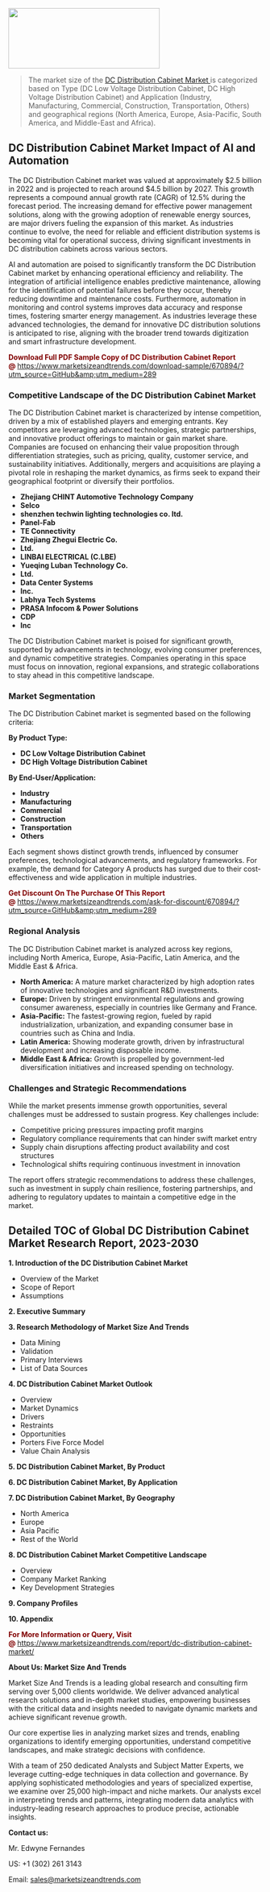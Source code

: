 <img src="https://100x100musica.es/wp-content/uploads/2024/12/Verified-Market-Reports-4-300x120.jpg" alt="" width="300" height="120" class="alignnone size-medium wp-image-100382" /><blockquote><p>The market size of the <a href="https://www.marketsizeandtrends.com/download-sample/670894/?utm_source=GitHub&amp;utm_medium=289" target="_blank">DC Distribution Cabinet Market </a>is categorized based on Type (DC Low Voltage Distribution Cabinet, DC High Voltage Distribution Cabinet) and Application (Industry, Manufacturing, Commercial, Construction, Transportation, Others) and geographical regions (North America, Europe, Asia-Pacific, South America, and Middle-East and Africa).</p></blockquote><p><h2>DC Distribution Cabinet Market Impact of AI and Automation</h2><p>The DC Distribution Cabinet market was valued at approximately $2.5 billion in 2022 and is projected to reach around $4.5 billion by 2027. This growth represents a compound annual growth rate (CAGR) of 12.5% during the forecast period. The increasing demand for effective power management solutions, along with the growing adoption of renewable energy sources, are major drivers fueling the expansion of this market. As industries continue to evolve, the need for reliable and efficient distribution systems is becoming vital for operational success, driving significant investments in DC distribution cabinets across various sectors.</p><p>AI and automation are poised to significantly transform the DC Distribution Cabinet market by enhancing operational efficiency and reliability. The integration of artificial intelligence enables predictive maintenance, allowing for the identification of potential failures before they occur, thereby reducing downtime and maintenance costs. Furthermore, automation in monitoring and control systems improves data accuracy and response times, fostering smarter energy management. As industries leverage these advanced technologies, the demand for innovative DC distribution solutions is anticipated to rise, aligning with the broader trend towards digitization and smart infrastructure development.</p></p><p><strong><span style="color: #800000;">Download Full PDF Sample Copy of DC Distribution Cabinet Report @</span>&nbsp;</strong><a href="https://www.marketsizeandtrends.com/download-sample/670894/?utm_source=GitHub&amp;utm_medium=289">https://www.marketsizeandtrends.com/download-sample/670894/?utm_source=GitHub&amp;utm_medium=289</a></p><h3>Competitive Landscape of the DC Distribution Cabinet Market</h3><p>The DC Distribution Cabinet market is characterized by intense competition, driven by a mix of established players and emerging entrants. Key competitors are leveraging advanced technologies, strategic partnerships, and innovative product offerings to maintain or gain market share. Companies are focused on enhancing their value proposition through differentiation strategies, such as pricing, quality, customer service, and sustainability initiatives. Additionally, mergers and acquisitions are playing a pivotal role in reshaping the market dynamics, as firms seek to expand their geographical footprint or diversify their portfolios.</p><p><strong><p><ul><li>Zhejiang CHINT Automotive Technology Company </li><li> Selco </li><li> shenzhen techwin lighting technologies co. ltd. </li><li> Panel-Fab </li><li> TE Connectivity </li><li> Zhejiang Zhegui Electric Co. </li><li> Ltd. </li><li> LINBAI ELECTRICAL (C.LBE) </li><li> Yueqing Luban Technology Co. </li><li> Ltd. </li><li> Data Center Systems </li><li> Inc. </li><li> Labhya Tech Systems </li><li> PRASA Infocom & Power Solutions </li><li> CDP </li><li> Inc</p></li></ul></p></strong></p><p>The DC Distribution Cabinet market is poised for significant growth, supported by advancements in technology, evolving consumer preferences, and dynamic competitive strategies. Companies operating in this space must focus on innovation, regional expansions, and strategic collaborations to stay ahead in this competitive landscape.</p><h3>Market Segmentation</h3><p>The DC Distribution Cabinet market is segmented based on the following criteria:</p><p><strong>By Product Type:</strong></p><p><strong><p><ul><li>DC Low Voltage Distribution Cabinet </li><li> DC High Voltage Distribution Cabinet</p></li></ul></p></strong></p><p><strong>By End-User/Application:</strong></p><p><strong><p><ul><li>Industry </li><li> Manufacturing </li><li> Commercial </li><li> Construction </li><li> Transportation </li><li> Others</p></li></ul></p></strong></p><p>Each segment shows distinct growth trends, influenced by consumer preferences, technological advancements, and regulatory frameworks. For example, the demand for Category A products has surged due to their cost-effectiveness and wide application in multiple industries.</p><p><strong><span style="color: #800000;">Get Discount On The Purchase Of This Report @&nbsp;</span></strong><a href="https://www.marketsizeandtrends.com/ask-for-discount/670894/?utm_source=GitHub&amp;utm_medium=289">https://www.marketsizeandtrends.com/ask-for-discount/670894/?utm_source=GitHub&amp;utm_medium=289</a></p><h3>Regional Analysis</h3><p>The DC Distribution Cabinet market is analyzed across key regions, including North America, Europe, Asia-Pacific, Latin America, and the Middle East &amp; Africa.</p><ul><li><strong>North America:</strong> A mature market characterized by high adoption rates of innovative technologies and significant R&amp;D investments.</li><li><strong>Europe:</strong> Driven by stringent environmental regulations and growing consumer awareness, especially in countries like Germany and France.</li><li><strong>Asia-Pacific:</strong> The fastest-growing region, fueled by rapid industrialization, urbanization, and expanding consumer base in countries such as China and India.</li><li><strong>Latin America:</strong> Showing moderate growth, driven by infrastructural development and increasing disposable income.</li><li><strong>Middle East &amp; Africa:</strong> Growth is propelled by government-led diversification initiatives and increased spending on technology.</li></ul><h3>Challenges and Strategic Recommendations</h3><p>While the market presents immense growth opportunities, several challenges must be addressed to sustain progress. Key challenges include:</p><ul><li>Competitive pricing pressures impacting profit margins</li><li>Regulatory compliance requirements that can hinder swift market entry</li><li>Supply chain disruptions affecting product availability and cost structures</li><li>Technological shifts requiring continuous investment in innovation</li></ul><p>The report offers strategic recommendations to address these challenges, such as investment in supply chain resilience, fostering partnerships, and adhering to regulatory updates to maintain a competitive edge in the market.</p><h2>Detailed TOC of Global DC Distribution Cabinet Market Research Report, 2023-2030</h2><p><strong>1. Introduction of the DC Distribution Cabinet Market</strong></p><ul><li>Overview of the Market</li><li>Scope of Report</li><li>Assumptions&nbsp;</li></ul><p><strong>2. Executive Summary</strong></p><p><strong>3. Research Methodology of <strong>Market Size And Trends</strong></strong></p><ul><li>Data Mining</li><li>Validation</li><li>Primary Interviews</li><li>List of Data Sources&nbsp;</li></ul><p><strong>4. DC Distribution Cabinet Market Outlook</strong></p><ul><li>Overview</li><li>Market Dynamics</li><li>Drivers</li><li>Restraints</li><li>Opportunities</li><li>Porters Five Force Model</li><li>Value Chain Analysis&nbsp;</li></ul><p><strong>5. DC Distribution Cabinet Market, By Product</strong></p><p><strong>6. DC Distribution Cabinet Market, By Application</strong></p><p><strong>7. DC Distribution Cabinet Market, By Geography</strong></p><ul><li>North America</li><li>Europe</li><li>Asia Pacific</li><li>Rest of the World&nbsp;</li></ul><p><strong>8. DC Distribution Cabinet Market Competitive Landscape</strong></p><ul><li>Overview</li><li>Company Market Ranking</li><li>Key Development Strategies&nbsp;</li></ul><p><strong>9. Company Profiles</strong></p><p><strong>10. Appendix</strong></p><p><strong><span style="color: #800000;">For More Information or Query, Visit @&nbsp;</span></strong><a href="https://www.marketsizeandtrends.com/report/dc-distribution-cabinet-market/">https://www.marketsizeandtrends.com/report/dc-distribution-cabinet-market/</a></p><p></p><p><strong>About Us:&nbsp;Market Size And Trends</strong></p><p>Market Size And Trends&nbsp;is a leading global research and consulting firm serving over 5,000 clients worldwide. We deliver advanced analytical research solutions and in-depth market studies, empowering businesses with the critical data and insights needed to navigate dynamic markets and achieve significant revenue growth.</p><p>Our core expertise lies in analyzing market sizes and trends, enabling organizations to identify emerging opportunities, understand competitive landscapes, and make strategic decisions with confidence.</p><p>With a team of 250 dedicated Analysts and Subject Matter Experts, we leverage cutting-edge techniques in data collection and governance. By applying sophisticated methodologies and years of specialized expertise, we examine over 25,000 high-impact and niche markets. Our analysts excel in interpreting trends and patterns, integrating modern data analytics with industry-leading research approaches to produce precise, actionable insights.</p><p><strong>Contact us:</strong></p><p>Mr. Edwyne Fernandes</p><p>US: +1 (302) 261 3143</p><p>Email: <a href="mailto:sales@marketsizeandtrends.com">sales@marketsizeandtrends.com</a>&nbsp;</p>
